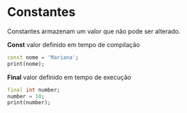 # Constantes

Constantes armazenam um valor que não pode ser alterado.

**Const** valor definido em tempo de compilação

```dart
const nome = 'Mariana';
print(nome);
```

**Final** valor definido em tempo de execução

```dart
final int number;
number = 10;
print(number);
```
